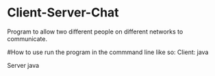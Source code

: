 # Client-Server-Chat

Program to allow two different people on different networks to communicate.

#How to use
run the program in the commmand line like so:
Client:
java <executablename> <hostIP> <portNumber>

Server
java <executablename> <portNumber>
